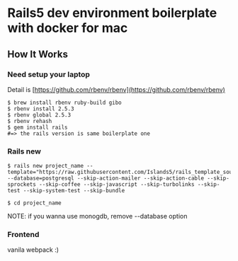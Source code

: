 # Rails5 dev environment boilerplate with docker for mac

## How It Works

### Need setup your laptop

Detail is [https://github.com/rbenv/rbenv](https://github.com/rbenv/rbenv)

```
$ brew install rbenv ruby-build gibo
$ rbenv install 2.5.3
$ rbenv global 2.5.3
$ rbenv rehash
$ gem install rails
#=> the rails version is same boilerplate one
```

### Rails new

```
$ rails new project_name --template="https://raw.githubusercontent.com/Islands5/rails_template_source/master/template.rb" --database=postgresql --skip-action-mailer --skip-action-cable --skip-sprockets --skip-coffee --skip-javascript --skip-turbolinks --skip-test --skip-system-test --skip-bundle

$ cd project_name
```

NOTE: if you wanna use monogdb, remove --database option

### Frontend

vanila webpack :)

```
```
